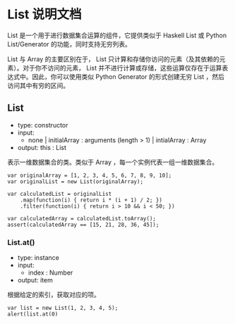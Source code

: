 # List 说明文档

List 是一个用于进行数据集合运算的组件，它提供类似于 Haskell List 或 Python List/Generator 的功能，同时支持无穷列表。

List 与 Array 的主要区别在于， List 只计算和存储你访问的元素（及其依赖的元素）。对于你不访问的元素， List 并不进行计算或存储，这些运算仅存在于运算表达式中。因此，你可以使用类似 Python Generator 的形式创建无穷 List ，然后访问其中有穷的区间。

## List

* type: constructor
* input:
	* none | initialArray : arguments (length > 1) | intialArray : Array
* output: this : List

表示一维数据集合的类。类似于 Array ，每一个实例代表一组一维数据集合。

    var originalArray = [1, 2, 3, 4, 5, 6, 7, 8, 9, 10];
    var originalList = new List(originalArray);
    
    var calculatedList = originalList
        .map(function(i) { return i * (i + 1) / 2; })
        .filter(function(i) { return i > 10 && i < 50; })
    
    var calculatedArray = calculatedList.toArray();
    assert(calculatedArray == [15, 21, 28, 36, 45]);

### List.at()

* type: instance
* input:
    * index : Number
* output: item

根据给定的索引，获取对应的项。

    var list = new List(1, 2, 3, 4, 5);
    alert(list.at(0)